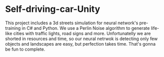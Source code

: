 # Self-driving-car-Unity
 This project includes a 3d streets simulation for neural network's pre-training in C# and Python. We use a Perlin Noise algorithm to generate life-like cities with traffic lights, 
 road signs and more. Unfortunatelly we are shorted in resources and time, so our neural netrwok is detecting only few objects and landscapes are easy, but perfection takes time. That's gonna be fun to complete.
